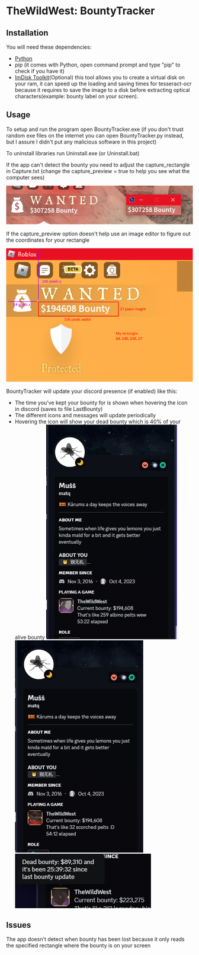 [comment]: <> ([23/12/2023] Thanks to Totally_Natural for testing)
[comment]: <> ([28/02/2024] Thanks to ThunderBeast817 for wallet screenshot)
# TheWildWest: BountyTracker
## Installation
You will need these dependencies:
 - [Python](https://www.python.org/downloads/)
 - pip (it comes with Python, open command prompt and type "pip" to check if you have it)
 - [ImDisk Toolkit](https://downloads.sourceforge.net/project/imdisk-toolkit/20240210/ImDiskTk-x64.zip?ts=gAAAAABl82xl4MAqL01bx9vmWpqtEAdTGUTDAErm8_jyQWfQGzS71z0HraafbrVSwYmn6K3H5wLBvJoTV3hvR9hC5TSNQ8SUyg%3D%3D&amp;r=https%3A%2F%2Fsourceforge.net%2Fprojects%2Fimdisk-toolkit%2Ffiles%2Flatest%2Fdownload)(Optional)
this tool allows you to create a virtual disk on your ram, it can speed up the loading and saving times for tesseract-ocr because it requires to save the image to a disk before extracting optical characters(example: bounty label on your screen).

## Usage
To setup and run the program open BountyTracker.exe (if you don't trust random exe files on the internet you can open BountyTracker.py instead, but I assure I didn't put any malicious software in this project)

To uninstall libraries run Uninstall.exe (or Uninstall.bat)

If the app can't detect the bounty you need to adjust the capture_rectangle in Capture.txt (change the capture_preview = true to help you see what the computer sees)

![Example](Source/tutorial/Example.png)

If the capture_preview option doesn't help use an image editor to figure out the coordinates for your rectangle

![Example2](Source/tutorial/Example2.png)

BountyTracker will update your discord presence (if enabled) like this:
 - The time you've kept your bounty for is shown when hovering the icon in discord (saves to file LastBounty)
 - The different icons and messages will update periodically
 - Hovering the icon will show your dead bounty which is 40% of your alive bounty
![Showcase](Source/tutorial/Showcase.png)
![Showcase2](Source/tutorial/Showcase2.png)
![Showcase3](Source/tutorial/Showcase3.png)

## Issues
The app doesn't detect when bounty has been lost because it only reads the specified rectangle where the bounty is on your screen
